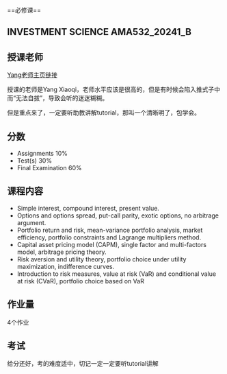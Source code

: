 ==必修课==

## INVESTMENT SCIENCE AMA532_20241_B


## 授课老师
[Yang老师主页链接](https://www.polyu.edu.hk/ama/people/academic-staff/prof-yang-xiaoqi/)

授课的老师是Yang Xiaoqi，老师水平应该是很高的，但是有时候会陷入推式子中而“无法自拔”，导致会听的迷迷糊糊。

但是重点来了，一定要听助教讲解tutorial，那叫一个清晰明了，包学会。

## 分数
- Assignments 10% 
- Test(s) 30% 
- Final Examination 60%

## 课程内容
- Simple interest, compound interest, present value.
- Options and options spread, put-call parity, exotic options, no arbitrage argument.
- Portfolio return and risk, mean-variance portfolio analysis, market efficiency, portfolio constraints and Lagrange multipliers method.
- Capital asset pricing model (CAPM), single factor and multi-factors model,
arbitrage pricing theory.
- Risk aversion and utility theory, portfolio choice under utility maximization,
indifference curves.
- Introduction to risk measures, value at risk (VaR) and conditional value at
risk (CVaR), portfolio choice based on VaR

## 作业量
4个作业

## 考试
给分还好，考的难度适中，切记一定一定要听tutorial讲解


